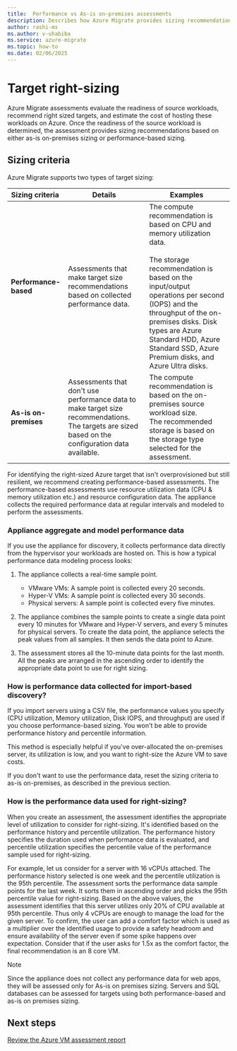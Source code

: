 ```yaml
---
title:  Performance vs As-is on-premises assessments
description: Describes how Azure Migrate provides sizing recommendations for the assessed workloads.
author: rashi-ms
ms.author: v-uhabiba
ms.service: azure-migrate
ms.topic: how-to
ms.date: 02/06/2025
---
```


# Target right-sizing 

Azure Migrate assessments evaluate the readiness of source workloads, recommend right sized targets, and estimate the cost of hosting these workloads on Azure. Once the readiness of the source workload is determined, the assessment provides sizing recommendations based on either as-is on-premises sizing or performance-based sizing.

## Sizing criteria

Azure Migrate supports two types of target sizing:  

| Sizing criteria    | Details   | Examples |
|--------------------|-----------|----------|
| **Performance-based**  | Assessments that make target size recommendations based on collected performance data.  | The compute recommendation is based on CPU and memory utilization data. <br> <br> The storage recommendation is based on the input/output operations per second (IOPS) and the throughput of the on-premises disks. Disk types are Azure Standard HDD, Azure Standard SSD, Azure Premium disks, and Azure Ultra disks.  |
| **As-is on-premises**  | Assessments that don't use performance data to make target size recommendations. The targets are sized based on the configuration data available.  | The compute recommendation is based on the on-premises source workload size. <br> The recommended storage is based on the storage type selected for the assessment.|

For identifying the right-sized Azure target that isn't overprovisioned but still resilient, we recommend creating performance-based assessments. The performance-based assessments use resource utilization data (CPU & memory utilization etc.) and resource configuration data. The appliance collects the required performance data at regular intervals and modeled to perform the assessments.  

### Appliance aggregate and model performance data 

If you use the appliance for discovery, it collects performance data directly from the hypervisor your workloads are hosted on. This is how a typical performance data modeling process looks: 

1. The appliance collects a real-time sample point. 
   - VMware VMs: A sample point is collected every 20 seconds. 
   - Hyper-V VMs: A sample point is collected every 30 seconds. 
   - Physical servers: A sample point is collected every five minutes. 

2. The appliance combines the sample points to create a single data point every 10 minutes for VMware and Hyper-V servers, and every 5 minutes for physical servers. To create the data point, the appliance selects the peak values from all samples. It then sends the data point to Azure. 

3. The assessment stores all the 10-minute data points for the last month. All the peaks are arranged in the ascending order to identify the appropriate data point to use for right sizing.  

### How is performance data collected for import-based discovery?  

If you import servers using a CSV file, the performance values you specify (CPU utilization, Memory utilization, Disk IOPS, and throughput) are used if you choose performance-based sizing. You won't be able to provide performance history and percentile information.  

This method is especially helpful if you've over-allocated the on-premises server, its utilization is low, and you want to right-size the Azure VM to save costs.  

If you don't want to use the performance data, reset the sizing criteria to as-is on-premises, as described in the previous section.  

### How is the performance data used for right-sizing? 

When you create an assessment, the assessment identifies the appropriate level of utilization to consider for right-sizing. It's identified based on the performance history and percentile utilization. The performance history specifies the duration used when performance data is evaluated, and percentile utilization specifies the percentile value of the performance sample used for right-sizing. 

For example, let us consider for a server with 16 vCPUs attached. The performance history selected is one week and the percentile utilization is the 95th percentile. The assessment sorts the performance data sample points for the last week. It sorts them in ascending order and picks the 95th percentile value for right-sizing. Based on the above values, the assessment identifies that this server utilizes only 20% of CPU available at 95th percentile. Thus only 4 vCPUs are enough to manage the load for the given server. To confirm, the user can add a comfort factor which is used as a multiplier over the identified usage to provide a safety headroom and ensure availability of the server even if some spike happens over expectation. Consider that if the user asks for 1.5x as the comfort factor, the final recommendation is an 8 core VM. 

> [!Note]
> Since the appliance does not collect any performance data for web apps, they will be assessed only for As-is on premises sizing. Servers and SQL databases can be assessed for targets using both performance-based and as-is on premises sizing.  

## Next steps
[Review the Azure VM assessment report](review-assessment.md)